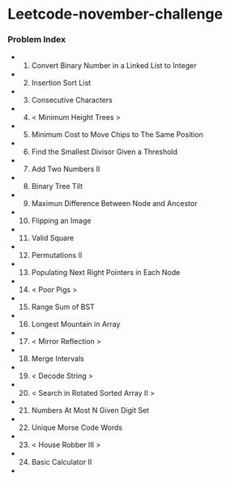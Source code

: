 # Leetcode-november-challenge

### Problem Index

* 01) Convert Binary Number in a Linked List to Integer
* 02) Insertion Sort List
* 03) Consecutive Characters
* 04) < Minimum Height Trees >
* 05) Minimum Cost to Move Chips to The Same Position
* 06) Find the Smallest Divisor Given a Threshold
* 07) Add Two Numbers II
* 08) Binary Tree Tilt
* 09) Maximun Difference Between Node and Ancestor
* 10) Flipping an Image
* 11) Valid Square
* 12) Permutations II
* 13) Populating Next Right Pointers in Each Node
* 14) < Poor Pigs >
* 15) Range Sum of BST
* 16) Longest Mountain in Array
* 17) < Mirror Reflection >
* 18) Merge Intervals
* 19) < Decode String >
* 20) < Search in Rotated Sorted Array II >
* 21) Numbers At Most N Given Digit Set
* 22) Unique Morse Code Words
* 23) < House Robber III >
* 24) Basic Calculator II
*
